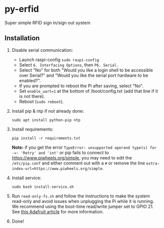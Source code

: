 # py-erfid
Super simple RFID sign in/sign out system

## Installation
1. Disable serial communication:
   * Launch raspi-config `sudo raspi-config`
   * Select `6. Interfacing Options`, then `P6. Serial.`
   * Select "No" for both "Would you like a login shell to be accessible over Serial?" and "Would you like the serial port hardware to be enabled?".
   * If you are prompted to reboot the Pi after saving, select "No".
   * Set `enable_uart=1` at the bottom of /boot/config.txt (add that line if it is not there).
   * Reboot (`sudo reboot`).

2. Install pip & ntp if not already done:
   ```
   sudo apt install python-pip ntp
   ```

3. Install requirements:
   ```
   pip install -r requirements.txt
   ```

   **Note:** if you get the error `TypeError: unsupported operand type(s) for -=: 'Retry' and 'int'` or pip fails to connect to https://www.piwheels.org/simple, you may need to edit the `/etc/pip.conf` and either comment out with a `#` or remove the line `extra-index-url=https://www.piwheels.org/simple`.

4. Install service:
   ```
   sudo bash install-service.sh
   ```
5. Run `read-only-fs.sh` and follow the instructions to make the system read-only and avoid issues when unplugging the Pi while it is running. We recommend using the boot-time read/write jumper set to GPIO 21. See [this Adafruit article](https://learn.adafruit.com/read-only-raspberry-pi/) for more information.

6. Done!
